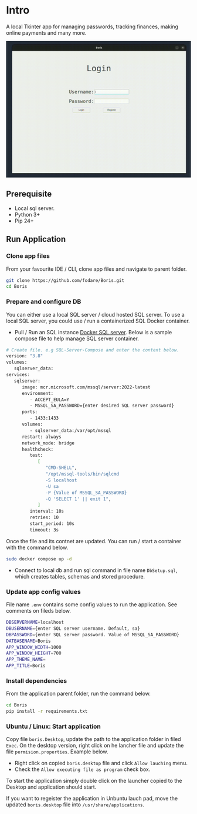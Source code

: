 # Intro

A local Tkinter app for managing passwords, tracking finances, making online payments and many more.

![app gif](Boris.gif)

## Prerequisite

- Local sql server.
- Python 3+
- Pip 24+

## Run Application

### Clone app files

From your favourite IDE / CLI, clone app files and navigate to parent folder.

```bash
git clone https://github.com/fodare/Boris.git
cd Boris
```

### Prepare and configure DB

You can either use a local SQL server / cloud hosted SQL server. To use a local SQL server, you could use / run a containerized SQL Docker container.

- Pull / Run an SQL instance [Docker SQL server](https://hub.docker.com/r/microsoft/mssql-server). Below is a sample compose file to help manage SQL server container.

```bash
# Create file. e.g SQL-Server-Compose and enter the content below.
version: "3.8"
volumes:
   sqlserver_data:
services:
   sqlserver:
      image: mcr.microsoft.com/mssql/server:2022-latest
      environment:
         - ACCEPT_EULA=Y
         - MSSQL_SA_PASSWORD={enter desired SQL server password}
      ports:
         - 1433:1433
      volumes:
         - sqlserver_data:/var/opt/mssql
      restart: always
      network_mode: bridge
      healthcheck:
         test:
            [
               "CMD-SHELL",
               "/opt/mssql-tools/bin/sqlcmd 
               -S localhost 
               -U sa 
               -P {Value of MSSQL_SA_PASSWORD} 
               -Q 'SELECT 1' || exit 1",
            ]
         interval: 10s
         retries: 10
         start_period: 10s
         timeout: 3s
```

Once the file and its contnet are updated. You can run / start a container with the command below.

```bash
sudo docker compose up -d
```

- Connect to local db and run sql command in file name `DbSetup.sql`, which creates tables, schemas and stored procedure.

### Update app config values

File name `.env` contains some config values to run the application. See comments on fileds below.

```bash
DBSERVERNAME=localhost
DBUSERNAME={enter SQL server username. Default, sa}
DBPASSWORD={enter SQL server password. Value of MSSQL_SA_PASSWORD}
DATBASENAME=Boris
APP_WINDOW_WIDTH=1000
APP_WINDOW_HEIGHT=700
APP_THEME_NAME=
APP_TITLE=Boris
```

### Install dependencies

From the application parent folder, run the command below.

```bash
cd Boris
pip install -r requirements.txt
```

### Ubuntu / Linux: Start application

Copy file `boris.Desktop`, update the path to the application folder in filed `Exec`. On the desktop version, right click on he lancher file and update the file `permision.properties`. Example below.

- Right click on copied `boris.desktop` file and click `Allow lauching` menu.
- Check the `Allow executing file as program` check box.

To start the application simply double click on the launcher copied to the Desktop and application should start.

If you want to regeister the application in Unbuntu lauch pad, move the updated `boris.desktop` file into `/usr/share/applications`.
